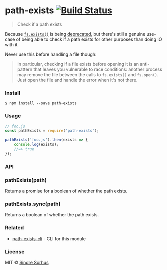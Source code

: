 # path-exists [![Build Status](https://travis-ci.org/sindresorhus/path-exists.svg?branch=master)](https://travis-ci.org/sindresorhus/path-exists)

> Check if a path exists

Because [`fs.exists()`](https://nodejs.org/api/fs.html#fs_fs_exists_path_callback) is being [deprecated](https://github.com/iojs/io.js/issues/103), but there's still a genuine use-case of being able to check if a path exists for other purposes than doing IO with it.

Never use this before handling a file though:

> In particular, checking if a file exists before opening it is an anti-pattern that leaves you vulnerable to race conditions: another process may remove the file between the calls to `fs.exists()` and `fs.open()`. Just open the file and handle the error when it's not there.


###  Install

```
$ npm install --save path-exists
```


###  Usage

```js
// foo.js
const pathExists = require('path-exists');

pathExists('foo.js').then(exists => {
	console.log(exists);
	//=> true
});
```


###  API

### pathExists(path)

Returns a promise for a boolean of whether the path exists.

### pathExists.sync(path)

Returns a boolean of whether the path exists.


###  Related

- [path-exists-cli](https://github.com/sindresorhus/path-exists-cli) - CLI for this module


###  License

MIT © [Sindre Sorhus](https://sindresorhus.com)
